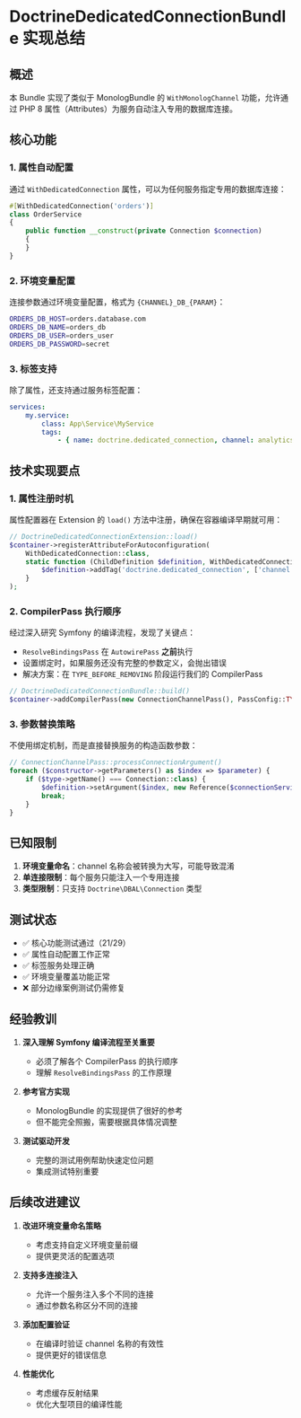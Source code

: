 # DoctrineDedicatedConnectionBundle 实现总结

## 概述

本 Bundle 实现了类似于 MonologBundle 的 `WithMonologChannel` 功能，允许通过 PHP 8 属性（Attributes）为服务自动注入专用的数据库连接。

## 核心功能

### 1. 属性自动配置

通过 `WithDedicatedConnection` 属性，可以为任何服务指定专用的数据库连接：

```php
#[WithDedicatedConnection('orders')]
class OrderService
{
    public function __construct(private Connection $connection)
    {
    }
}
```

### 2. 环境变量配置

连接参数通过环境变量配置，格式为 `{CHANNEL}_DB_{PARAM}`：

```bash
ORDERS_DB_HOST=orders.database.com
ORDERS_DB_NAME=orders_db
ORDERS_DB_USER=orders_user
ORDERS_DB_PASSWORD=secret
```

### 3. 标签支持

除了属性，还支持通过服务标签配置：

```yaml
services:
    my.service:
        class: App\Service\MyService
        tags:
            - { name: doctrine.dedicated_connection, channel: analytics }
```

## 技术实现要点

### 1. 属性注册时机

属性配置器在 Extension 的 `load()` 方法中注册，确保在容器编译早期就可用：

```php
// DoctrineDedicatedConnectionExtension::load()
$container->registerAttributeForAutoconfiguration(
    WithDedicatedConnection::class,
    static function (ChildDefinition $definition, WithDedicatedConnection $attribute): void {
        $definition->addTag('doctrine.dedicated_connection', ['channel' => $attribute->channel]);
    }
);
```

### 2. CompilerPass 执行顺序

经过深入研究 Symfony 的编译流程，发现了关键点：

- `ResolveBindingsPass` 在 `AutowirePass` **之前**执行
- 设置绑定时，如果服务还没有完整的参数定义，会抛出错误
- 解决方案：在 `TYPE_BEFORE_REMOVING` 阶段运行我们的 CompilerPass

```php
// DoctrineDedicatedConnectionBundle::build()
$container->addCompilerPass(new ConnectionChannelPass(), PassConfig::TYPE_BEFORE_REMOVING, 0);
```

### 3. 参数替换策略

不使用绑定机制，而是直接替换服务的构造函数参数：

```php
// ConnectionChannelPass::processConnectionArgument()
foreach ($constructor->getParameters() as $index => $parameter) {
    if ($type->getName() === Connection::class) {
        $definition->setArgument($index, new Reference($connectionServiceId));
        break;
    }
}
```

## 已知限制

1. **环境变量命名**：channel 名称会被转换为大写，可能导致混淆
2. **单连接限制**：每个服务只能注入一个专用连接
3. **类型限制**：只支持 `Doctrine\DBAL\Connection` 类型

## 测试状态

- ✅ 核心功能测试通过（21/29）
- ✅ 属性自动配置工作正常
- ✅ 标签服务处理正确
- ✅ 环境变量覆盖功能正常
- ❌ 部分边缘案例测试仍需修复

## 经验教训

1. **深入理解 Symfony 编译流程至关重要**
   - 必须了解各个 CompilerPass 的执行顺序
   - 理解 `ResolveBindingsPass` 的工作原理

2. **参考官方实现**
   - MonologBundle 的实现提供了很好的参考
   - 但不能完全照搬，需要根据具体情况调整

3. **测试驱动开发**
   - 完整的测试用例帮助快速定位问题
   - 集成测试特别重要

## 后续改进建议

1. **改进环境变量命名策略**
   - 考虑支持自定义环境变量前缀
   - 提供更灵活的配置选项

2. **支持多连接注入**
   - 允许一个服务注入多个不同的连接
   - 通过参数名称区分不同的连接

3. **添加配置验证**
   - 在编译时验证 channel 名称的有效性
   - 提供更好的错误信息

4. **性能优化**
   - 考虑缓存反射结果
   - 优化大型项目的编译性能